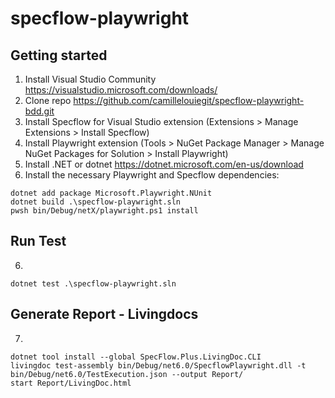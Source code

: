 # specflow-playwright


## Getting started
1. Install Visual Studio Community https://visualstudio.microsoft.com/downloads/
2. Clone repo https://github.com/camillelouiegit/specflow-playwright-bdd.git
3. Install Specflow for Visual Studio extension (Extensions > Manage Extensions > Install Specflow)
4. Install Playwright extension (Tools > NuGet Package Manager > Manage NuGet Packages for Solution > Install Playwright)
5. Install .NET or dotnet https://dotnet.microsoft.com/en-us/download
6. Install the necessary Playwright and Specflow dependencies:
```
dotnet add package Microsoft.Playwright.NUnit
dotnet build .\specflow-playwright.sln
pwsh bin/Debug/netX/playwright.ps1 install

```

## Run Test
6. 
```
dotnet test .\specflow-playwright.sln

```

## Generate Report - Livingdocs
7. 
```
dotnet tool install --global SpecFlow.Plus.LivingDoc.CLI
livingdoc test-assembly bin/Debug/net6.0/SpecflowPlaywright.dll -t bin/Debug/net6.0/TestExecution.json --output Report/
start Report/LivingDoc.html
```